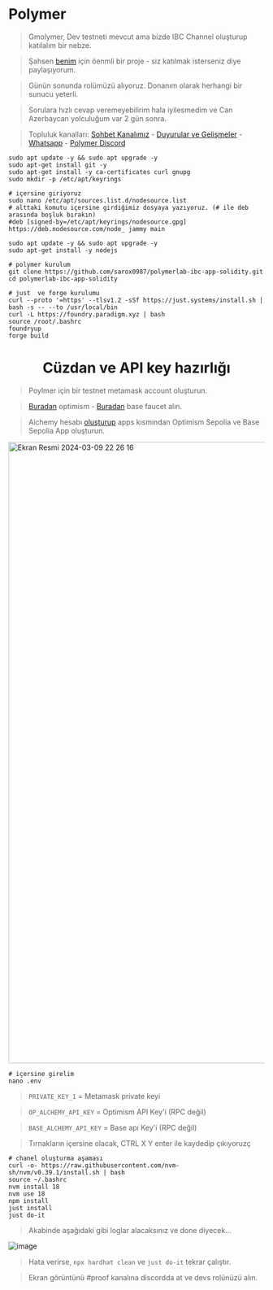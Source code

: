 # Polymer

> Gmolymer, Dev testneti mevcut ama bizde IBC Channel oluşturup katılalım bir nebze.

> Şahsen [benim](https://x.com/Ruesandora0/status/1732454399543234688?s=20) için öenmli bir proje - siz katılmak isterseniz diye paylaşıyorum.

> Günün sonunda rolümüzü alıyoruz. Donanım olarak herhangi bir sunucu yeterli.

> Sorulara hızlı cevap veremeyebilirim hala iyilesmedim ve Can Azerbaycan yolculuğum var 2 gün sonra.

> Topluluk kanalları: [Sohbet Kanalımız](https://t.me/RuesChat) - [Duyurular ve Gelişmeler](https://t.me/RuesAnnouncement) - [Whatsapp](https://whatsapp.com/channel/0029VaBcj7V1dAw1H2KhMk34) - [Polymer Discord](https://discord.gg/nSUdZ7tg)

```console
sudo apt update -y && sudo apt upgrade -y
sudo apt-get install git -y
sudo apt-get install -y ca-certificates curl gnupg
sudo mkdir -p /etc/apt/keyrings

# içersine giriyoruz
sudo nano /etc/apt/sources.list.d/nodesource.list
# alttaki komutu içersine girdiğimiz dosyaya yazıyoruz. (# ile deb arasında boşluk bırakın)
#deb [signed-by=/etc/apt/keyrings/nodesource.gpg] https://deb.nodesource.com/node_ jammy main

sudo apt update -y && sudo apt upgrade -y
sudo apt-get install -y nodejs
```

```console
# polymer kurulum
git clone https://github.com/sarox0987/polymerlab-ibc-app-solidity.git
cd polymerlab-ibc-app-solidity

# just  ve forge kurulumu
curl --proto '=https' --tlsv1.2 -sSf https://just.systems/install.sh | bash -s -- --to /usr/local/bin
curl -L https://foundry.paradigm.xyz | bash
source /root/.bashrc
foundryup
forge build
```

<h1 align="center"> Cüzdan ve API key hazırlığı </h1>

> Poylmer için bir testnet metamask account oluşturun.

> [Buradan](https://www.alchemy.com/faucets/optimism-sepolia) optimism - [Buradan](https://www.alchemy.com/faucets/base-sepolia) base faucet alın.

> Alchemy hesabı [oluşturup](https://dashboard.alchemy.com/apps) apps kısmından Optimism Sepolia ve Base Sepolia App oluşturun.

<img width="1222" alt="Ekran Resmi 2024-03-09 22 26 16" src="https://github.com/ruesandora/Polymer/assets/101149671/b0c470c3-89f8-400f-81ec-e143b40d7349">

```console
# içersine girelim
nano .env
```

> `PRIVATE_KEY_1` = Metamask private keyi

> `OP_ALCHEMY_API_KEY` = Optimism API Key'i (RPC değil)

> `BASE_ALCHEMY_API_KEY` = Base apı Key'i (RPC değil)

> Tırnakların içersine olacak, CTRL X Y enter ile kaydedip çıkıyoruzç

```console
# chanel oluşturma aşaması
curl -o- https://raw.githubusercontent.com/nvm-sh/nvm/v0.39.1/install.sh | bash
source ~/.bashrc
nvm install 18
nvm use 18
npm install
just install
just do-it
```

> Akabinde aşağıdaki gibi loglar alacaksınız ve done diyecek...

![image](https://github.com/ruesandora/Polymer/assets/101149671/4346fe3f-425c-4fe8-bdd8-7aeab5ae7eb8)

> Hata verirse, `npx hardhat clean` ve `just do-it` tekrar çalıştır.

> Ekran görüntünü #proof kanalına discordda at ve devs rolünüzü alın.

